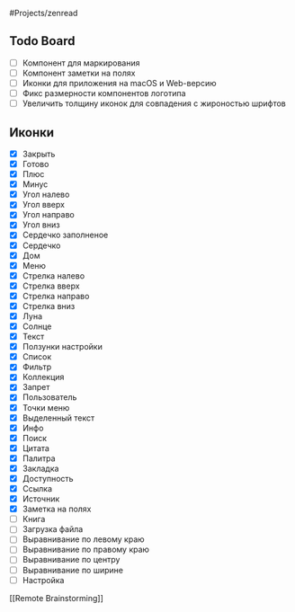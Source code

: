 #Projects/zenread
## Todo Board
- [ ] Компонент для маркирования
- [ ] Компонент заметки на полях
- [ ] Иконки для приложения на macOS и Web-версию
- [ ] Фикс размерности компонентов логотипа
- [ ] Увеличить толщину иконок для совпадения с жироностью шрифтов

## Иконки
- [x] Закрыть
- [x] Готово
- [x] Плюс
- [x] Минус
- [x] Угол налево
- [x] Угол вверх
- [x] Угол направо
- [x] Угол вниз
- [x] Сердечко заполненое
- [x] Сердечко
- [x] Дом
- [x] Меню
- [x] Стрелка налево
- [x] Стрелка вверх
- [x] Стрелка направо
- [x] Стрелка вниз
- [x] Луна
- [x] Солнце
- [x] Текст
- [x] Ползунки настройки
- [x] Список
- [x] Фильтр
- [x] Коллекция
- [x] Запрет
- [x] Пользователь
- [x] Точки меню
- [x] Выделенный текст
- [x] Инфо
- [x] Поиск
- [x] Цитата
- [x] Палитра
- [x] Закладка
- [x] Доступность
- [x] Ссылка
- [x] Источник
- [x] Заметка на полях
- [ ] Книга
- [ ] Загрузка файла
- [ ] Выравнивание по левому краю  
- [ ] Выравнивание по правому краю
- [ ] Выравнивание по центру
- [ ] Выравнивание по ширине
- [ ] Настройка

[[Remote Brainstorming]]